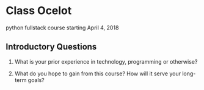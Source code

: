 # Class Ocelot

python fullstack course starting April 4, 2018



## Introductory Questions

1. What is your prior experience in technology, programming or otherwise?

2. What do you hope to gain from this course? How will it serve your long-term goals?


